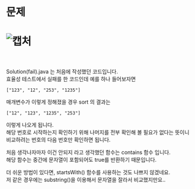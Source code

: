문제
==
![캡처](https://user-images.githubusercontent.com/73854324/120100323-2c1a6e80-c17b-11eb-897c-19e1ef6cc6c3.PNG)
<br><br>
==
Solution(fail).java 는 처음에 작성했던 코드입니다.   
효율성 테스트에서 실패를 한 코드인데 예를 하나 들어보자면
```
["123", "12", "253", "1235"]
```
매개변수가 이렇게 정해졌을 경우 sort 의 결과는
```
["12", "123", "1235", "253"]
```
이렇게 나오게 됩니다.   
해당 번호로 시작하는지 확인하기 위해 나머지를 전부 확인해 볼 필요가 없다는 뜻이니   
비교하려는 번호의 다음 번호만 확인하면 됩니다.   
   
처음 생각나자마자 이건 안되지 라고 생각했던 함수는 contains 함수 입니다.   
해당 함수는 중간에 문자열이 포함되어도 true를 반환하기 때문입니다.   
   
더 쉬운 방법이 있다면, startsWith() 함수를 사용하는 것도 나쁘지 않겠네요.   
저 같은 경우에는 substring()을 이용해서 문자열을 잘라서 비교했지만요..